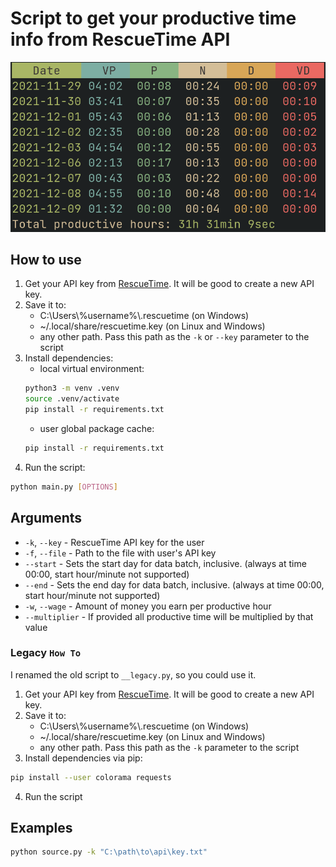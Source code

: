 # Script to get your productive time info from RescueTime API
<p align="center">
  <img src="./example.png">
</p>

## How to use

1. Get your API key from [RescueTime](https://www.rescuetime.com/anapi/manage).
   It will be good to create a new API key.
2. Save it to:
   - C:\\Users\\%username%\\.rescuetime (on Windows)
   - ~/.local/share/rescuetime.key (on Linux and Windows)
   - any other path. Pass this path as the `-k` or `--key` parameter to the script
3. Install dependencies:
   - local virtual environment:
   ```bash
   python3 -m venv .venv
   source .venv/activate
   pip install -r requirements.txt
   ```
   - user global package cache:
   ```bash
   pip install -r requirements.txt
   ```
4. Run the script:

```bash
python main.py [OPTIONS]
```

## Arguments

- `-k`, `--key` - RescueTime API key for the user
- `-f`, `--file` - Path to the file with user's API key
- `--start` - Sets the start day for data batch, inclusive. (always at time 00:00, start hour/minute not supported)
- `--end` - Sets the end day for data batch, inclusive. (always at time 00:00, start hour/minute not supported)
- `-w`, `--wage` - Amount of money you earn per productive hour
- `--multiplier` - If provided all productive time will be multiplied by that value

### Legacy `How To`

I renamed the old script to `__legacy.py`, so you could use it.

1. Get your API key from [RescueTime](https://www.rescuetime.com/anapi/manage).
   It will be good to create a new API key.
2. Save it to:
   - C:\\Users\\%username%\\.rescuetime (on Windows)
   - ~/.local/share/rescuetime.key (on Linux and Windows)
   - any other path. Pass this path as the `-k` parameter to the script
3. Install dependencies via pip:

```bash
pip install --user colorama requests
```

4. Run the script

## Examples

```bash
python source.py -k "C:\path\to\api\key.txt"
```
